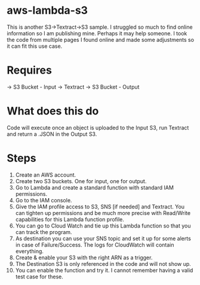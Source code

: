 # aws-lambda-s3
This is another S3->Textract->S3 sample. I struggled so much to find online information so I am publishing mine. Perhaps it may help someone. I took the code from multiple pages I found online and made some adjustments so it can fit this use case.

# Requires
-> S3 Bucket - Input
-> Textract
-> S3 Bucket - Output

# What does this do
Code will execute once an object is uploaded to the Input S3, run Textract and return a .JSON in the Output S3.

# Steps

1. Create an AWS account.
2. Create two S3 buckets. One for input, one for output.
3. Go to Lambda and create a standard function with standard IAM permissions.
4. Go to the IAM console.
5. Give the IAM profile access to S3, SNS [if needed] and Textract. You can tighten up permissions and be much more precise with Read/Write capabilities for this Lambda function profile.
6. You can go to Cloud Watch and tie up this Lambda function so that you can track the program.
7. As destination you can use your SNS topic and set it up for some alerts in case of Failure/Success. The logs for CloudWatch will contain everything.
8. Create & enable your S3 with the right ARN as a trigger.
9. The Destination S3 is only referenced in the code and will not show up.
10. You can enable the function and try it. I cannot remember having a valid test case for these.
